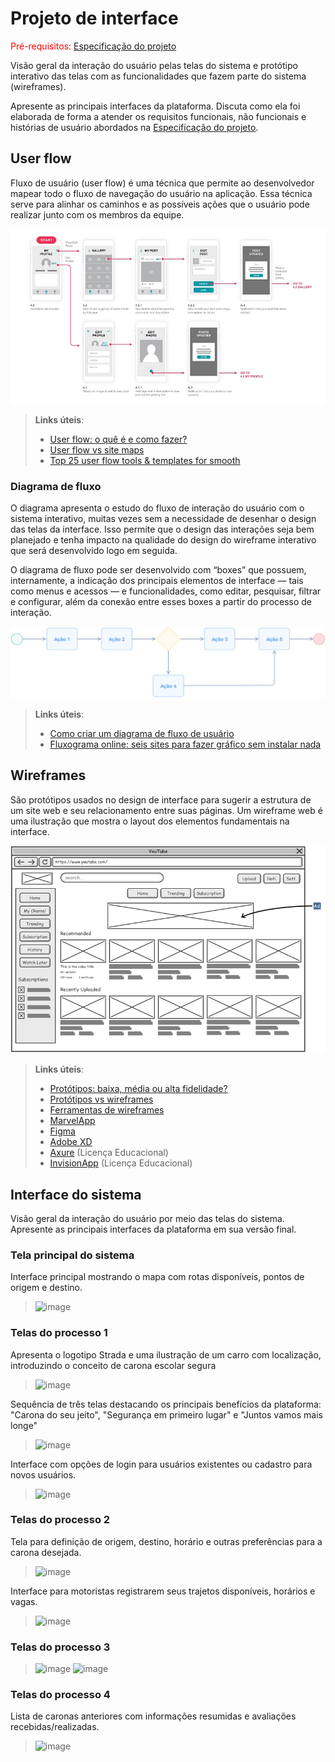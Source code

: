 
# Projeto de interface

<span style="color:red">Pré-requisitos: <a href="02-Especificacao.md"> Especificação do projeto</a></span>

Visão geral da interação do usuário pelas telas do sistema e protótipo interativo das telas com as funcionalidades que fazem parte do sistema (wireframes).

 Apresente as principais interfaces da plataforma. Discuta como ela foi elaborada de forma a atender os requisitos funcionais, não funcionais e histórias de usuário abordados na <a href="02-Especificacao.md"> Especificação do projeto</a></span>.

 ## User flow

Fluxo de usuário (user flow) é uma técnica que permite ao desenvolvedor mapear todo o fluxo de navegação do usuário na aplicação. Essa técnica serve para alinhar os caminhos e as possíveis ações que o usuário pode realizar junto com os membros da equipe.

![Exemplo de user flow](images/user_flow.jpg)

> **Links úteis**:
> - [User flow: o quê é e como fazer?](https://medium.com/7bits/fluxo-de-usu%C3%A1rio-user-flow-o-que-%C3%A9-como-fazer-79d965872534)
> - [User flow vs site maps](http://designr.com.br/sitemap-e-user-flow-quais-as-diferencas-e-quando-usar-cada-um/)
> - [Top 25 user flow tools & templates for smooth](https://www.mockplus.com/blog/post/user-flow-tools)

### Diagrama de fluxo

O diagrama apresenta o estudo do fluxo de interação do usuário com o sistema interativo, muitas vezes sem a necessidade de desenhar o design das telas da interface. Isso permite que o design das interações seja bem planejado e tenha impacto na qualidade do design do wireframe interativo que será desenvolvido logo em seguida.

O diagrama de fluxo pode ser desenvolvido com “boxes” que possuem, internamente, a indicação dos principais elementos de interface — tais como menus e acessos — e funcionalidades, como editar, pesquisar, filtrar e configurar, além da conexão entre esses boxes a partir do processo de interação.

![Exemplo de diagrama de fluxo](images/diagrama_fluxo.jpg)

> **Links úteis**:
> - [Como criar um diagrama de fluxo de usuário](https://www.lucidchart.com/blog/how-to-make-a-user-flow-diagram)
> - [Fluxograma online: seis sites para fazer gráfico sem instalar nada](https://www.techtudo.com.br/listas/2019/03/fluxograma-online-seis-sites-para-fazer-grafico-sem-instalar-nada.ghtml)

## Wireframes

São protótipos usados no design de interface para sugerir a estrutura de um site web e seu relacionamento entre suas páginas. Um wireframe web é uma ilustração que mostra o layout dos elementos fundamentais na interface.

![Exemplo de wireframe](images/wireframe.png)
 
> **Links úteis**:
> - [Protótipos: baixa, média ou alta fidelidade?](https://medium.com/ladies-that-ux-br/prot%C3%B3tipos-baixa-m%C3%A9dia-ou-alta-fidelidade-71d897559135)
> - [Protótipos vs wireframes](https://www.nngroup.com/videos/prototypes-vs-wireframes-ux-projects/)
> - [Ferramentas de wireframes](https://rockcontent.com/blog/wireframes/)
> - [MarvelApp](https://marvelapp.com/developers/documentation/tutorials/)
> - [Figma](https://www.figma.com/)
> - [Adobe XD](https://www.adobe.com/br/products/xd.html#scroll)
> - [Axure](https://www.axure.com/edu) (Licença Educacional)
> - [InvisionApp](https://www.invisionapp.com/) (Licença Educacional)


## Interface do sistema

Visão geral da interação do usuário por meio das telas do sistema. Apresente as principais interfaces da plataforma em sua versão final.

### Tela principal do sistema

Interface principal mostrando o mapa com rotas disponíveis, pontos de origem e destino.

> ![image](https://github.com/user-attachments/assets/138c2b84-9863-465a-a8df-59fc6de5abc6)

###  Telas do processo 1

Apresenta o logotipo Strada e uma ilustração de um carro com localização, introduzindo o conceito de carona escolar segura

> ![image](https://github.com/user-attachments/assets/b70be147-a049-4c73-94a7-2587f4631b36)

 Sequência de três telas destacando os principais benefícios da plataforma: "Carona do seu jeito", "Segurança em primeiro lugar" e "Juntos vamos mais longe"

> ![image](https://github.com/user-attachments/assets/714fd013-fcb8-465e-99a4-62bc0d7756f0)

 Interface com opções de login para usuários existentes ou cadastro para novos usuários.
 
> ![image](https://github.com/user-attachments/assets/08d01ffc-3133-45f9-94c4-8a4908c0a0ab)


### Telas do processo 2

 Tela para definição de origem, destino, horário e outras preferências para a carona desejada.

> ![image](https://github.com/user-attachments/assets/76c1e8a4-2765-4475-9f55-c0153c2283d3)

Interface para motoristas registrarem seus trajetos disponíveis, horários e vagas.

> ![image](https://github.com/user-attachments/assets/945bacec-f73f-44ac-a470-2946e34a211c)


### Telas do processo 3

> ![image](https://github.com/user-attachments/assets/cabc8fb3-c747-4b92-af18-bc4bb8a16de2)
> ![image](https://github.com/user-attachments/assets/4e374e6f-1ac1-4969-8076-e8bc2c57be96)

### Telas do processo 4

 Lista de caronas anteriores com informações resumidas e avaliações recebidas/realizadas.
 
 > ![image](https://github.com/user-attachments/assets/693d9f9b-f89f-4d90-973d-7ff1344bbb7f)
